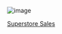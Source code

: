 ![image](https://github.com/user-attachments/assets/d5f15622-202c-416b-ac92-e7530fd00a7e)

[Superstore Sales](https://sway.cloud.microsoft/DUJGaUlSQHolnX7t)


